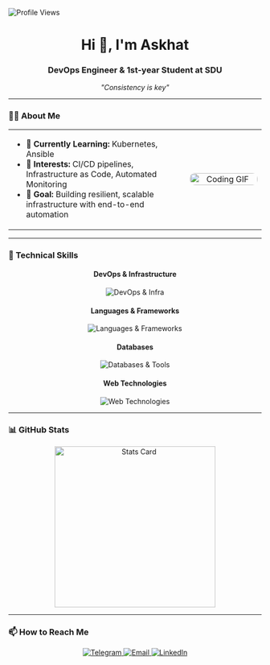 <p align="left"> 
  <img src="https://komarev.com/ghpvc/?username=l9kk&label=Profile%20views&color=0e75b6&style=flat" alt="Profile Views" />
</p>

<h1 align="center">Hi 👋, I'm Askhat</h1>
<h3 align="center">DevOps Engineer & 1st-year Student at SDU</h3>
<p align="center">
  <em>"Consistency is key"</em>
</p>

<hr/>

### 👨‍💻 About Me
<table>
  <tr>
    <td width="70%">
      <ul>
        <li>🌱 <strong>Currently Learning:</strong> Kubernetes, Ansible</li>
        <li>💼 <strong>Interests:</strong> CI/CD pipelines, Infrastructure as Code, Automated Monitoring</li>
        <li>🎯 <strong>Goal:</strong> Building resilient, scalable infrastructure with end-to-end automation</li>
      </ul>
    </td>
    <td width="30%" align="center">
      <img width="100%" src="https://infowithart.com/wp-content/uploads/2019/01/Cover-image.gif" alt="Coding GIF" style="border-radius:10px;"/>
    </td>
  </tr>
</table>

---

### 💎 Technical Skills
<div align="center">
  <h4>DevOps & Infrastructure</h4>
  <img src="https://skillicons.dev/icons?i=docker,kubernetes,terraform,ansible,github,aws" alt="DevOps & Infra" />

  <h4>Languages & Frameworks</h4>
  <img src="https://skillicons.dev/icons?i=sf,python,bash,django,fastapi,java,SQL" alt="Languages & Frameworks" />

  <h4>Databases</h4>
  <img src="https://skillicons.dev/icons?i=postgres,mongodb,redis" alt="Databases & Tools" />
  
  <h4>Web Technologies</h4>
  <img src="https://skillicons.dev/icons?i=html,css,js" alt="Web Technologies" />
</div>



---

### 📊 GitHub Stats
<div align="center">
  <img src="https://github-profile-summary-cards.vercel.app/api/cards/stats?username=l9kk&theme=2077" alt="Stats Card" width="320"/>
</div>

---

### 📫 How to Reach Me
<div align="center">
  <a href="https://t.me/weaverrrr">
    <img src="https://img.shields.io/badge/Telegram-@weaverrrr-0088cc?style=for-the-badge&logo=telegram&logoColor=white" alt="Telegram"/>
  </a>
  <a href="mailto:askhat.ss23@gmail.com">
    <img src="https://img.shields.io/badge/Email-askhat.ss23%40gmail.com-red?style=for-the-badge&logo=gmail&logoColor=white" alt="Email"/>
  </a>
  <a href="https://www.linkedin.com/in/askhat-samedulla/">
    <img src="https://img.shields.io/badge/LinkedIn-Connect-blue?style=for-the-badge&logo=linkedin&logoColor=white" alt="LinkedIn"/>
  </a>
</div>
